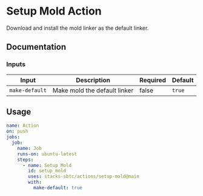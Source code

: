 # Setup Mold Action

Download and install the mold linker as the default linker.

## Documentation

### Inputs

| Input          | Description                  | Required | Default |
| -------------- | ---------------------------- | -------- | ------- |
| `make-default` | Make mold the default linker | false    | `true`  |

## Usage

```yaml
name: Action
on: push
jobs:
  job:
    name: Job
    runs-on: ubuntu-latest
    steps:
      - name: Setup Mold
        id: setup_mold
        uses: stacks-sbtc/actions/setup-mold@main
        with:
          make-default: true
```
